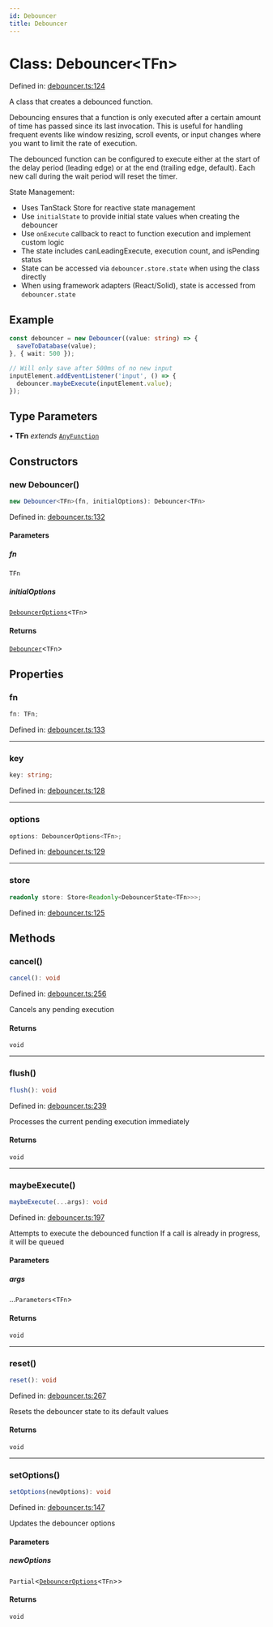 ```yaml
---
id: Debouncer
title: Debouncer
---
```


<!-- DO NOT EDIT: this page is autogenerated from the type comments -->

# Class: Debouncer\<TFn\>

Defined in: [debouncer.ts:124](https://github.com/TanStack/pacer/blob/main/packages/pacer/src/debouncer.ts#L124)

A class that creates a debounced function.

Debouncing ensures that a function is only executed after a certain amount of time has passed
since its last invocation. This is useful for handling frequent events like window resizing,
scroll events, or input changes where you want to limit the rate of execution.

The debounced function can be configured to execute either at the start of the delay period
(leading edge) or at the end (trailing edge, default). Each new call during the wait period
will reset the timer.

State Management:
- Uses TanStack Store for reactive state management
- Use `initialState` to provide initial state values when creating the debouncer
- Use `onExecute` callback to react to function execution and implement custom logic
- The state includes canLeadingExecute, execution count, and isPending status
- State can be accessed via `debouncer.store.state` when using the class directly
- When using framework adapters (React/Solid), state is accessed from `debouncer.state`

## Example

```ts
const debouncer = new Debouncer((value: string) => {
  saveToDatabase(value);
}, { wait: 500 });

// Will only save after 500ms of no new input
inputElement.addEventListener('input', () => {
  debouncer.maybeExecute(inputElement.value);
});
```

## Type Parameters

• **TFn** *extends* [`AnyFunction`](../../type-aliases/anyfunction.md)

## Constructors

### new Debouncer()

```ts
new Debouncer<TFn>(fn, initialOptions): Debouncer<TFn>
```

Defined in: [debouncer.ts:132](https://github.com/TanStack/pacer/blob/main/packages/pacer/src/debouncer.ts#L132)

#### Parameters

##### fn

`TFn`

##### initialOptions

[`DebouncerOptions`](../../interfaces/debounceroptions.md)\<`TFn`\>

#### Returns

[`Debouncer`](../debouncer.md)\<`TFn`\>

## Properties

### fn

```ts
fn: TFn;
```

Defined in: [debouncer.ts:133](https://github.com/TanStack/pacer/blob/main/packages/pacer/src/debouncer.ts#L133)

***

### key

```ts
key: string;
```

Defined in: [debouncer.ts:128](https://github.com/TanStack/pacer/blob/main/packages/pacer/src/debouncer.ts#L128)

***

### options

```ts
options: DebouncerOptions<TFn>;
```

Defined in: [debouncer.ts:129](https://github.com/TanStack/pacer/blob/main/packages/pacer/src/debouncer.ts#L129)

***

### store

```ts
readonly store: Store<Readonly<DebouncerState<TFn>>>;
```

Defined in: [debouncer.ts:125](https://github.com/TanStack/pacer/blob/main/packages/pacer/src/debouncer.ts#L125)

## Methods

### cancel()

```ts
cancel(): void
```

Defined in: [debouncer.ts:256](https://github.com/TanStack/pacer/blob/main/packages/pacer/src/debouncer.ts#L256)

Cancels any pending execution

#### Returns

`void`

***

### flush()

```ts
flush(): void
```

Defined in: [debouncer.ts:239](https://github.com/TanStack/pacer/blob/main/packages/pacer/src/debouncer.ts#L239)

Processes the current pending execution immediately

#### Returns

`void`

***

### maybeExecute()

```ts
maybeExecute(...args): void
```

Defined in: [debouncer.ts:197](https://github.com/TanStack/pacer/blob/main/packages/pacer/src/debouncer.ts#L197)

Attempts to execute the debounced function
If a call is already in progress, it will be queued

#### Parameters

##### args

...`Parameters`\<`TFn`\>

#### Returns

`void`

***

### reset()

```ts
reset(): void
```

Defined in: [debouncer.ts:267](https://github.com/TanStack/pacer/blob/main/packages/pacer/src/debouncer.ts#L267)

Resets the debouncer state to its default values

#### Returns

`void`

***

### setOptions()

```ts
setOptions(newOptions): void
```

Defined in: [debouncer.ts:147](https://github.com/TanStack/pacer/blob/main/packages/pacer/src/debouncer.ts#L147)

Updates the debouncer options

#### Parameters

##### newOptions

`Partial`\<[`DebouncerOptions`](../../interfaces/debounceroptions.md)\<`TFn`\>\>

#### Returns

`void`

